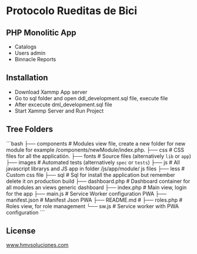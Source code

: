 Protocolo Rueditas de Bici
===========================

## PHP Monolitic App
  - Catalogs
  - Users admin
  - Binnacle Reports

## Installation
  - Download Xammp App server
  - Go to sql folder and open ddl_development.sql file, execute file
  - After excecute dml_development.sql file
  - Start Xammp Server and Run Project

## Tree Folders

   ´´´bash
    ├── components      # Modules view file, create a new folder for new module for example /components/newModule/index.php.
    ├── css             # CSS files for all the applicatión.
    ├── fonts           # Source files (alternatively `lib` or `app`)
    ├── images          # Automated tests (alternatively `spec` or `tests`)
    ├── js              # All javascript librarys and JS app in folder /js/app/module/ js files
    ├── less            # Custom css file
    ├── sql             # Sql for install the application but remember delete it on production build
    ├── dashboard.php   # Dashboard container for all modules an views generic dashboard
    ├── index.php       # Main view, login for the app
    ├── main.js         # Service Worker configuration PWA
    ├── manifest.json   # Manifest  Json PWA
    ├── README.md       # 
    ├── roles.php       # Roles view, for role management
    └── sw.js           # Service worker with PWA configuration
    ´´´
## License
www.hmvsoluciones.com
